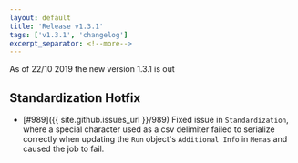 ```yaml
---
layout: default
title: 'Release v1.3.1'
tags: ['v1.3.1', 'changelog']
excerpt_separator: <!--more-->
---
```

As of 22/10 2019 the new version 1.3.1 is out
<!--more-->

## Standardization Hotfix
- [#989]({{ site.github.issues_url }}/989) Fixed issue in `Standardization`, where a special character used as a csv delimiter failed to serialize correctly when updating the `Run` object's `Additional Info` in `Menas` and caused the job to fail.
